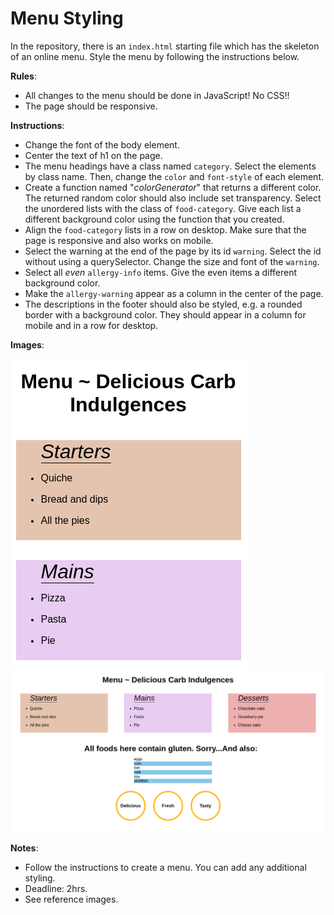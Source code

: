 # Menu Styling 
In the repository, there is an `index.html` starting file which has the skeleton of an online menu. Style the menu by following the instructions below. 

**Rules**: 
* All changes to the menu should be done in JavaScript! No CSS!!
* The page should be responsive.

**Instructions**: 
* Change the font of the body element. 
* Center the text of h1 on the page.
* The menu headings have a class named `category`. Select the elements by class name. Then, change the `color` and `font-style` of each element. 
* Create a function named "_colorGenerator_" that returns a different color. The returned random color should also include set transparency. Select the unordered lists with the class of `food-category`. Give each list a different background color using the function that you created. 
* Align the `food-category` lists in a row on desktop. Make sure that the page is responsive and also works on mobile.
* Select the warning at the end of the page by its id `warning`. Select the id without using a querySelector. Change the size and font of the `warning`.
* Select all _even_ `allergy-info` items. Give the even items a different background color.
* Make the `allergy-warning` appear as a column in the center of the page.
* The descriptions in the footer should also be styled, e.g. a rounded border with a background color. They should appear in a column for mobile and in a row for desktop.

**Images**:

![alt text](./images/menu-mobile.png "Mobile Menu")
![alt text](./images/menu-desktop.png "Mobile Menu")

**Notes**:
* Follow the instructions to create a menu. You can add any additional styling. 
* Deadline: 2hrs.
* See reference images. 





